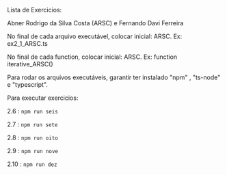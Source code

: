 Lista de Exercicios:

Abner Rodrigo da Silva Costa (ARSC) e Fernando Davi Ferreira

No final de cada arquivo executável, colocar inicial: ARSC. Ex: ex2_1_ARSC.ts

No final de cada function, colocar inicial: ARSC. Ex: function iterative_ARSC() 

Para rodar os arquivos executáveis, garantir ter instalado "npm" , "ts-node" e "typescript".

Para executar exercicios:

2.6 : `npm run seis` 

2.7 : `npm run sete`

2.8 : `npm run oito`

2.9 : `npm run nove`

2.10 : `npm run dez`

